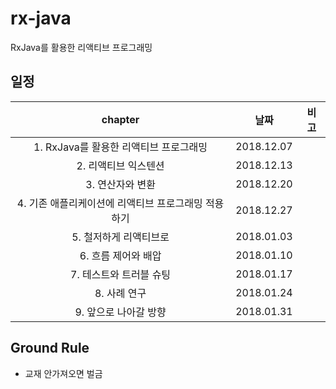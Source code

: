 # rx-java
RxJava를 활용한 리액티브 프로그래밍


## 일정
|                       chapter                       |    날짜    | 비고 |
|:---------------------------------------------------:|:----------:|:----:|
| 1. RxJava를 활용한 리액티브 프로그래밍              | 2018.12.07 |      |
| 2. 리액티브 익스텐션                                | 2018.12.13 |      |
| 3. 연산자와 변환                                    | 2018.12.20 |      |
| 4. 기존 애플리케이션에 리액티브 프로그래밍 적용하기 | 2018.12.27 |      |
| 5. 철저하게 리액티브로                              | 2018.01.03 |      |
| 6. 흐름 제어와 배압                                 | 2018.01.10 |      |
| 7. 테스트와 트러블 슈팅                             | 2018.01.17 |      |
| 8. 사례 연구                                        | 2018.01.24 |      |
| 9. 앞으로 나아갈 방향                               | 2018.01.31 |      |

## Ground Rule
* 교재 안가져오면 벌금
